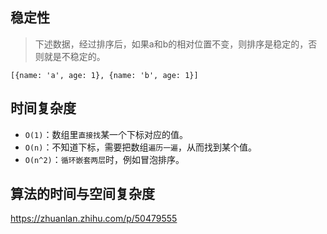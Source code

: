 ## 稳定性
> 下述数据，经过排序后，如果a和b的相对位置不变，则排序是稳定的，否则就是不稳定的。
```
[{name: 'a', age: 1}, {name: 'b', age: 1}]
```

## 时间复杂度
* `O(1)`：数组里`直接找`某一个下标对应的值。
* `O(n)`：不知道下标，需要把数组`遍历一遍`，从而找到某个值。
* `O(n^2)`：`循环嵌套两层`时，例如冒泡排序。

## 算法的时间与空间复杂度
https://zhuanlan.zhihu.com/p/50479555
